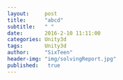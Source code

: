 ```yaml
---
layout:     post
title:      "abcd"
subtitle:   " "
date:       2016-2-10 11:11:00
categories: Unity3d
tags:       Unity3d
author:     "SixTeen"
header-img: "img/solvingReport.jpg"
published:   true
---
```


